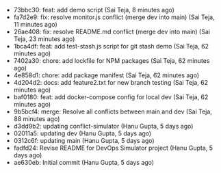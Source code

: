 - 73bbc30: feat: add demo script (Sai Teja, 8 minutes ago)
- fa7d2e9: fix: resolve monitor.js conflict (merge dev into main) (Sai Teja, 11 minutes ago)
- 26ae408: fix: resolve README.md conflict (merge dev into main) (Sai Teja, 23 minutes ago)
- 1bca4df: feat: add test-stash.js script for git stash demo (Sai Teja, 62 minutes ago)
- 7402a30: chore: add lockfile for NPM packages (Sai Teja, 62 minutes ago)
- 4e858d1: chore: add package manifest (Sai Teja, 62 minutes ago)
- 4d204d2: docs: add feature2.txt for new branch testing (Sai Teja, 62 minutes ago)
- baf0180: feat: add docker-compose config for local dev (Sai Teja, 62 minutes ago)
- 9b5bcf4: merge: Resolve all conflicts between main and dev (Sai Teja, 88 minutes ago)
- d3dd9b2: updating conflict-simulator (Hanu Gupta, 5 days ago)
- 02011a5: updating dev (Hanu Gupta, 5 days ago)
- 0312c6f: updating main (Hanu Gupta, 5 days ago)
- fadfd24: Revise README for DevOps Simulator project (Hanu Gupta, 5 days ago)
- ae630eb: Initial commit (Hanu Gupta, 5 days ago)